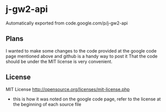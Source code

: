 # j-gw2-api
Automatically exported from code.google.com/p/j-gw2-api

## Plans
I wanted to make some changes to the code provided at the google code page mentioned above and github
is a handy way to post it That the code should be under the MIT license is very convenient.

## License

MIT License
http://opensource.org/licenses/mit-license.php
* this is how it was noted on the google code page, refer to the license at the beginning of each source file
